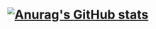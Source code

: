 # [![Anurag's GitHub stats](https://github-readme-stats.vercel.app/api?username=rouvbx&show_icons=true&icon_color=fa0000&title_color=fa0000&text_color=000000&theme=transparent)](https://github.com/anuraghazra/github-readme-stats)
